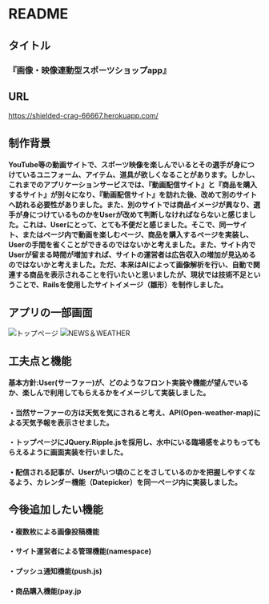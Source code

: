 # README

## タイトル
### 『画像・映像連動型スポーツショップapp』
 
## URL
https://shielded-crag-66667.herokuapp.com/

## 制作背景
#### YouTube等の動画サイトで、スポーツ映像を楽しんでいるとその選手が身につけているユニフォーム、アイテム、道具が欲しくなることがあります。しかし、これまでのアプリケーションサービスでは、『動画配信サイト』と『商品を購入するサイト』が別々になり、『動画配信サイト』を訪れた後、改めて別のサイトへ訪れる必要性がありました。また、別のサイトでは商品イメージが異なり、選手が身につけているものかをUserが改めて判断しなければならないと感じました。これは、Userにとって、とても不便だと感じました。そこで、同一サイト、またはページ内で動画を楽しむページ、商品を購入するページを実装し、Userの手間を省くことができるのではないかと考えました。また、サイト内でUserが留まる時間が増加すれば、サイトの運営者は広告収入の増加が見込めるのではないかと考えました。ただ、本来はAIによって画像解析を行い、自動で関連する商品を表示されることを行いたいと思いましたが、現状では技術不足ということで、Railsを使用したサイトイメージ（雛形）を制作しました。

## アプリの一部画面
![トップページ](https://user-images.githubusercontent.com/51018339/62623221-4f977800-b95b-11e9-83c9-f884031ae029.png)
![NEWS＆WEATHER](https://user-images.githubusercontent.com/51018339/62623391-ac932e00-b95b-11e9-90d9-9fb1e48e6af8.png)
　
## 工夫点と機能
#### 基本方針:User(サーファー)が、どのようなフロント実装や機能が望んでいるか、楽しんで利用してもらえるかをイメージして実装しました。
#### ・当然サーファーの方は天気を気にされると考え、API(Open-weather-map)による天気予報を表示させました。
#### ・トップページにJQuery.Ripple.jsを採用し、水中にいる臨場感をよりもってもらえるように画面実装を行いました。
#### ・配信される記事が、Userがいつ頃のことをさしているのかを把握しやすくなるよう、カレンダー機能（Datepicker）を同一ページ内に実装しました。

## 今後追加したい機能
#### ・複数枚による画像投稿機能
#### ・サイト運営者による管理機能(namespace)
#### ・プッシュ通知機能(push.js)
#### ・商品購入機能(pay.jp
